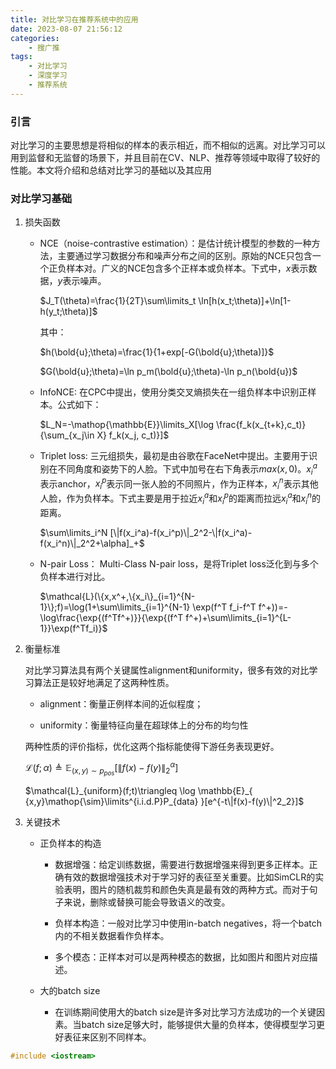 ```yaml
---
title: 对比学习在推荐系统中的应用
date: 2023-08-07 21:56:12
categories:
    - 搜广推
tags: 
    - 对比学习
    - 深度学习
    - 推荐系统
---
```

### 引言

对比学习的主要思想是将相似的样本的表示相近，而不相似的远离。对比学习可以用到监督和无监督的场景下，并且目前在CV、NLP、推荐等领域中取得了较好的性能。本文将介绍和总结对比学习的基础以及其应用

<!--more-->

### 对比学习基础

1. 损失函数

   - NCE（noise-contrastive estimation）：是估计统计模型的参数的一种方法，主要通过学习数据分布和噪声分布之间的区别。原始的NCE只包含一个正负样本对。广义的NCE包含多个正样本或负样本。下式中，$x$表示数据，$y$表示噪声。

     $J_T(\theta)=\frac{1}{2T}\sum\limits_t \ln[h(x_t;\theta)]+\ln[1-h(y_t;\theta)]$

     其中：

     $h(\bold{u};\theta)=\frac{1}{1+exp[-G(\bold{u};\theta)]}$

     $G(\bold{u};\theta)=\ln p_m(\bold{u};\theta)-\ln p_n(\bold{u})$

   - InfoNCE: 在CPC中提出，使用分类交叉熵损失在一组负样本中识别正样本。公式如下：

     $L_N=-\mathop{\mathbb{E}}\limits_X[\log \frac{f_k(x_{t+k},c_t)}{\sum_{x_j\in X} f_k(x_j, c_t)}]$

   - Triplet loss: 三元组损失，最初是由谷歌在FaceNet中提出。主要用于识别在不同角度和姿势下的人脸。下式中加号在右下角表示$max(x,0)$。$x_i^a$表示anchor，$x_i^p$表示同一张人脸的不同照片，作为正样本，$x_i^n$表示其他人脸，作为负样本。下式主要是用于拉近$x_i^a$和$x_i^p$的距离而拉远$x_i^a$和$x_i^n$的距离。

     $\sum\limits_i^N [\|f(x_i^a)-f(x_i^p)\|_2^2-\|f(x_i^a)-f(x_i^n)\|_2^2+\alpha]_+$

   - N-pair Loss： Multi-Class N-pair loss，是将Triplet loss泛化到与多个负样本进行对比。

     $\mathcal{L}(\{x,x^+,\{x_i\}_{i=1}^{N-1}\};f)=\log(1+\sum\limits_{i=1}^{N-1} \exp(f^T f_i-f^T f^+))=-\log\frac{\exp{(f^Tf^+)}}{\exp{(f^T f^+)+\sum\limits_{i=1}^{L-1}}\exp(f^Tf_i)}$

2. 衡量标准

   对比学习算法具有两个关键属性alignment和uniformity，很多有效的对比学习算法正是较好地满足了这两种性质。

   - alignment：衡量正例样本间的近似程度；

   - uniformity：衡量特征向量在超球体上的分布的均匀性

   两种性质的评价指标，优化这两个指标能使得下游任务表现更好。

   $\mathcal{L}(f;\alpha)\triangleq \mathbb{E}_{(x,y)\sim p_{pos}}[\|f(x)-f(y)\|_2^{\alpha}]$

   $\mathcal{L}_{uniform}(f;t)\triangleq \log \mathbb{E}_{ {x,y}\mathop{\sim}\limits^{i.i.d.P}P_{data} }[e^{-t\|f(x)-f(y)\|^2_2}]$

3. 关键技术

   - 正负样本的构造

     - 数据增强：给定训练数据，需要进行数据增强来得到更多正样本。正确有效的数据增强技术对于学习好的表征至关重要。比如SimCLR的实验表明，图片的随机裁剪和颜色失真是最有效的两种方式。而对于句子来说，删除或替换可能会导致语义的改变。

     - 负样本构造：一般对比学习中使用in-batch negatives，将一个batch内的不相关数据看作负样本。

     - 多个模态：正样本对可以是两种模态的数据，比如图片和图片对应描述。

   - 大的batch size

     - 在训练期间使用大的batch size是许多对比学习方法成功的一个关键因素。当batch size足够大时，能够提供大量的负样本，使得模型学习更好表征来区别不同样本。 

```C++
#include <iostream>
```